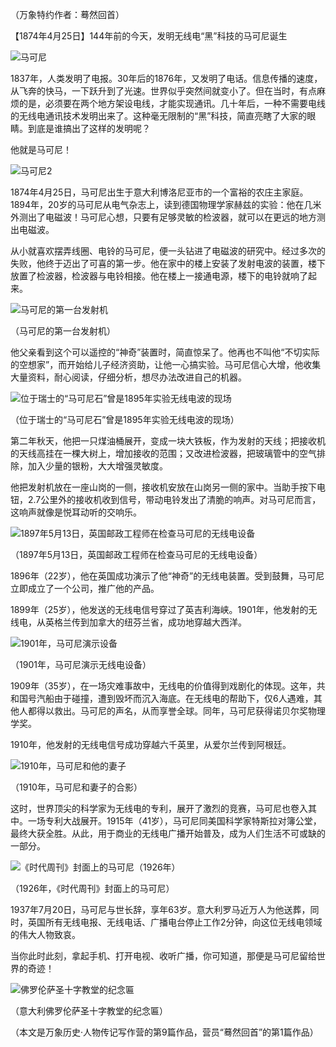 （万象特约作者：蓦然回首）

【1874年4月25日】144年前的今天，发明无线电“黑”科技的马可尼诞生

![马可尼](马可尼.jpg)

1837年，人类发明了电报。30年后的1876年，又发明了电话。信息传播的速度，从飞奔的快马，一下跃升到了光速。世界似乎突然间就变小了。但在当时，有点麻烦的是，必须要在两个地方架设电线，才能实现通讯。几十年后，一种不需要电线的无线电通讯技术发明出来了。这种毫无限制的“黑”科技，简直亮瞎了大家的眼睛。到底是谁搞出了这样的发明呢？

他就是马可尼！

![马可尼2](马可尼2.jpg)

1874年4月25日，马可尼出生于意大利博洛尼亚市的一个富裕的农庄主家庭。1894年，20岁的马可尼从电气杂志上，读到德国物理学家赫兹的实验：他在几米外测出了电磁波！马可尼心想，只要有足够灵敏的检波器，就可以在更远的地方测出电磁波。

从小就喜欢摆弄线圈、电铃的马可尼，便一头钻进了电磁波的研究中。经过多次的失败，他终于迈出了可喜的第一步。他在家中的楼上安装了发射电波的装置，楼下放置了检波器，检波器与电铃相接。他在楼上一接通电源，楼下的电铃就响了起来。

![马可尼的第一台发射机](马可尼的第一台发射机.jpg)

（马可尼的第一台发射机）

他父亲看到这个可以遥控的“神奇”装置时，简直惊呆了。他再也不叫他“不切实际的空想家”，而开始给儿子经济资助，让他一心搞实验。马可尼信心大增，他收集大量资料，耐心阅读，仔细分析，想尽办法改进自己的机器。

![位于瑞士的“马可尼石”曾是1895年实验无线电波的现场](位于瑞士的“马可尼石”曾是1895年实验无线电波的现场.jpg)

（位于瑞士的“马可尼石”曾是1895年实验无线电波的现场）

第二年秋天，他把一只煤油桶展开，变成一块大铁板，作为发射的天线；把接收机的天线高挂在一棵大树上，增加接收的范围；又改进检波器，把玻璃管中的空气排除，加入少量的银粉，大大增强灵敏度。

他把发射机放在一座山岗的一侧，接收机安放在山岗另一侧的家中。当助手按下电钮，2.7公里外的接收机收到信号，带动电铃发出了清脆的响声。对马可尼而言，这响声就像是悦耳动听的交响乐。

![1897年5月13日，英国邮政工程师在检查马可尼的无线电设备](1897年5月13日，英国邮政工程师在检查马可尼的无线电设备.jpg)

（1897年5月13日，英国邮政工程师在检查马可尼的无线电设备）

1896年（22岁），他在英国成功演示了他“神奇”的无线电装置。受到鼓舞，马可尼立即成立了一个公司，推广他的产品。

1899年（25岁），他发送的无线电信号穿过了英吉利海峡。1901年，他发射的无线电，从英格兰传到加拿大的纽芬兰省，成功地穿越大西洋。

![1901年，马可尼演示设备](1901年，马可尼演示设备.jpg)

（1901年，马可尼演示无线电设备）

1909年（35岁），在一场灾难事故中，无线电的价值得到戏剧化的体现。这年，共和国号汽船由于碰撞，遭到毁坏而沉入海底。在无线电的帮助下，仅6人遇难，其他人都得以救出。马可尼的声名，从而享誉全球。同年，马可尼获得诺贝尔奖物理学奖。

1910年，他发射的无线电信号成功穿越六千英里，从爱尔兰传到阿根廷。

![1910年，马可尼和他的妻子](1910年，马可尼和他的妻子.jpg)

（1910年，马可尼和妻子的合影）

这时，世界顶尖的科学家为无线电的专利，展开了激烈的竞赛，马可尼也卷入其中。一场专利大战展开。1915年（41岁），马可尼同美国科学家特斯拉对簿公堂，最终大获全胜。从此，用于商业的无线电广播开始普及，成为人们生活不可或缺的一部分。

![《时代周刊》封面上的马可尼（1926年）](《时代周刊》封面上的马可尼（1926年）.jpg)

（1926年，《时代周刊》封面上的马可尼）

1937年7月20日，马可尼与世长辞，享年63岁。意大利罗马近万人为他送葬，同时，英国所有无线电报、无线电话、广播电台停止工作2分钟，向这位无线电领域的伟大人物致哀。

当你此时此刻，拿起手机、打开电视、收听广播，你可知道，那便是马可尼留给世界的奇迹！

![佛罗伦萨圣十字教堂的纪念匾](佛罗伦萨圣十字教堂的纪念匾.jpg)

（意大利佛罗伦萨圣十字教堂的纪念匾）

 （本文是万象历史·人物传记写作营的第9篇作品，营员“蓦然回首”的第1篇作品）